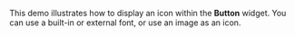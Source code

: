 This demo illustrates how to&nbsp;display an&nbsp;icon within the **Button** widget. You can use a&nbsp;built-in or&nbsp;external font, or&nbsp;use an&nbsp;image as&nbsp;an&nbsp;icon.